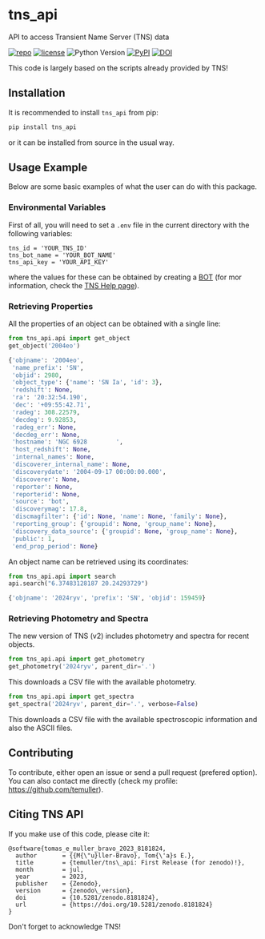 # tns_api
API to access Transient Name Server (TNS) data

[![repo](https://img.shields.io/badge/GitHub-temuller%2Ftns_api-blue.svg?style=flat)](https://github.com/temuller/tns_api)
[![license](http://img.shields.io/badge/license-MIT-blue.svg?style=flat)](https://github.com/temuller/tns_api/blob/master/LICENSE)
![Python Version](https://img.shields.io/badge/Python-3.9%2B-blue)
[![PyPI](https://img.shields.io/pypi/v/tns_api?label=PyPI&logo=pypi&logoColor=white)](https://pypi.org/project/tns_api/)
[![DOI](https://zenodo.org/badge/660091525.svg)](https://zenodo.org/badge/latestdoi/660091525)

This code is largely based on the scripts already provided by TNS!

## Installation

It is recommended to install ``tns_api`` from pip:

```python
pip install tns_api
```
or it can be installed from source in the usual way.

## Usage Example

Below are some basic examples of what the user can do with this package.

### Environmental Variables

First of all, you will need to set a `.env` file in the current directory with the following variables:

```code
tns_id = 'YOUR_TNS_ID'
tns_bot_name = 'YOUR_BOT_NAME'
tns_api_key = 'YOUR_API_KEY'
```

where the values for these can be obtained by creating a [BOT](https://www.wis-tns.org/bots) (for mor information, check the [TNS Help page](https://www.wis-tns.org/content/tns-getting-started)).


### Retrieving Properties

All the properties of an object can be obtained with a single line:

```python
from tns_api.api import get_object
get_object('2004eo')
```
```python
{'objname': '2004eo',
 'name_prefix': 'SN',
 'objid': 2980,
 'object_type': {'name': 'SN Ia', 'id': 3},
 'redshift': None,
 'ra': '20:32:54.190',
 'dec': '+09:55:42.71',
 'radeg': 308.22579,
 'decdeg': 9.92853,
 'radeg_err': None,
 'decdeg_err': None,
 'hostname': 'NGC 6928        ',
 'host_redshift': None,
 'internal_names': None,
 'discoverer_internal_name': None,
 'discoverydate': '2004-09-17 00:00:00.000',
 'discoverer': None,
 'reporter': None,
 'reporterid': None,
 'source': 'bot',
 'discoverymag': 17.8,
 'discmagfilter': {'id': None, 'name': None, 'family': None},
 'reporting_group': {'groupid': None, 'group_name': None},
 'discovery_data_source': {'groupid': None, 'group_name': None},
 'public': 1,
 'end_prop_period': None}
```

An object name can be retrieved using its coordinates:

```python
from tns_api.api import search
api.search("6.37483128187 20.24293729")
```
```python
{'objname': '2024ryv', 'prefix': 'SN', 'objid': 159459}
```

### Retrieving Photometry and Spectra

The new version of TNS (v2) includes photometry and spectra for recent objects.

```python
from tns_api.api import get_photometry
get_photometry('2024ryv', parent_dir='.')
```
This downloads a CSV file with the available photometry.

```python
from tns_api.api import get_spectra
get_spectra('2024ryv', parent_dir='.', verbose=False)
```
This downloads a CSV file with the available spectroscopic information and also the ASCII files.

## Contributing

To contribute, either open an issue or send a pull request (prefered option). You can also contact me directly (check my profile: https://github.com/temuller).

## Citing TNS API

If you make use of this code, please cite it:

```code
@software{tomas_e_muller_bravo_2023_8181824,
  author       = {{M{\"u}ller-Bravo}, Tom{\'a}s E.},
  title        = {temuller/tns\_api: First Release (for zenodo)!},
  month        = jul,
  year         = 2023,
  publisher    = {Zenodo},
  version      = {zenodo\_version},
  doi          = {10.5281/zenodo.8181824},
  url          = {https://doi.org/10.5281/zenodo.8181824}
}
```
Don't forget to acknowledge TNS!
